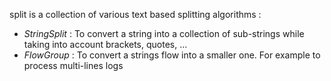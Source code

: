 split is a collection of various text based splitting algorithms :

- *StringSplit* : To convert a string into a collection of sub-strings while taking into account brackets, quotes, ...
- *FlowGroup* : To convert a strings flow into a smaller one. For example to process multi-lines logs
 
